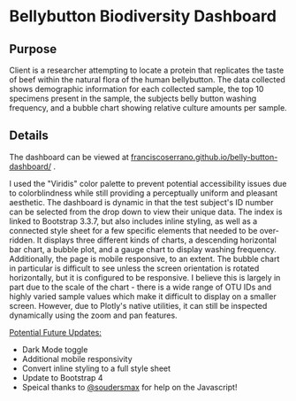 # Bellybutton Biodiversity Dashboard

## Purpose

Client is a researcher attempting to locate a protein that replicates the taste of beef within the natural flora of the human bellybutton. The data collected shows demographic information for each collected sample, the top 10 specimens present in the sample, the subjects belly button washing frequency, and a bubble chart showing relative culture amounts per sample. 



## Details

The dashboard can be viewed at [franciscoserrano.github.io/belly-button-dashboard/](https://franciscoserrano.github.io/belly-button-dashboard/) . 



I used the "Viridis" color palette to prevent potential accessibility issues due to colorblindness while still providing a perceptually uniform and pleasant aesthetic. The dashboard is dynamic in that the test subject's ID  number can be selected from the drop down to view their unique data. The index is linked to Bootstrap 3.3.7, but also includes inline styling, as well as a connected style sheet for a few specific elements that needed to be over-ridden. It displays three different kinds of charts, a descending horizontal bar chart, a bubble plot, and a gauge chart to display washing frequency. Additionally, the page is mobile responsive, to an extent. The bubble chart in particular is difficult to see unless the screen orientation is rotated horizontally, but it is configured to be responsive. I believe this is largely in part due to the scale of the chart - there is a wide range of OTU IDs and highly varied sample values which make it difficult to display on a smaller screen. However, due to Plotly's native utilities, it can still be inspected dynamically using the zoom and pan features. 



<u>Potential Future Updates:</u> 

- Dark Mode toggle
- Additional mobile responsivity
- Convert inline styling to a full style sheet
- Update to Bootstrap 4
- Speical thanks to [@soudersmax](https://github.com/soudersmax) for help on the Javascript!